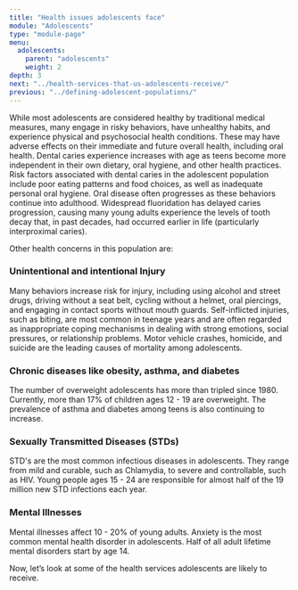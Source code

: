 ```yaml
---
title: "Health issues adolescents face"
module: "Adolescents"
type: "module-page"
menu:
  adolescents:
    parent: "adolescents"
    weight: 2
depth: 3
next: "../health-services-that-us-adolescents-receive/"
previous: "../defining-adolescent-populations/"
---
```

<div class="pageblock"><p>While most adolescents are considered healthy by traditional medical measures, many engage in risky behaviors, have unhealthy habits, and experience physical and psychosocial health conditions. These may have adverse effects on their immediate and future overall health, including oral health. Dental caries experience increases with age as teens become more independent in their own dietary, oral hygiene, and other health practices. Risk factors associated with dental caries in the adolescent population include poor eating patterns and food choices, as well as inadequate personal oral hygiene. Oral disease often progresses as these behaviors continue into adulthood. Widespread fluoridation has delayed caries progression, causing many young adults experience the levels of tooth decay that, in past decades, had occurred earlier in life (particularly interproximal caries).</p>
<p>Other health concerns in this population are:</p>
</div><h3>Unintentional and intentional Injury</h3><div class="pageblock"><p>Many behaviors increase risk for injury, including using alcohol and street drugs, driving without a seat belt, cycling without a helmet, oral piercings, and engaging in contact sports without mouth guards. Self-inflicted injuries, such as biting, are most common in teenage years and are often regarded as inappropriate coping mechanisms in dealing with strong emotions, social pressures, or relationship problems. Motor vehicle crashes, homicide, and suicide are the leading causes of mortality among adolescents.</p>
</div><h3>Chronic diseases like obesity, asthma, and diabetes</h3><div class="pageblock"><p>The number of overweight adolescents has more than tripled since 1980. Currently, more than 17% of children ages 12 - 19 are overweight. The prevalence of asthma and diabetes among teens is also continuing to increase.</p>
</div><h3>Sexually Transmitted Diseases (STDs)</h3><div class="pageblock"><p>STD's are the most common infectious diseases in adolescents. They range from mild and curable, such as Chlamydia, to severe and controllable, such as HIV. Young people ages 15 - 24 are responsible for almost half of the 19 million new STD infections each year.</p>
</div><h3>Mental Illnesses</h3><div class="pageblock"><p>Mental illnesses affect 10 - 20% of young adults. Anxiety is the most common mental health disorder in adolescents. Half of all adult lifetime mental disorders start by age 14. </p>
</div><div class="pageblock"><p>Now, let’s look at some of the health services adolescents are likely to receive.</p>
</div>